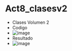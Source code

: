 # Act8_clasesv2
- Clases Volumen 2
- Codigo
- ![image](https://github.com/user-attachments/assets/eb3865b5-c884-40d3-8f9e-5e9900f3d580)
- Resultado
- ![image](https://github.com/user-attachments/assets/bd7a3d70-7e71-42de-9729-29518b141845)

